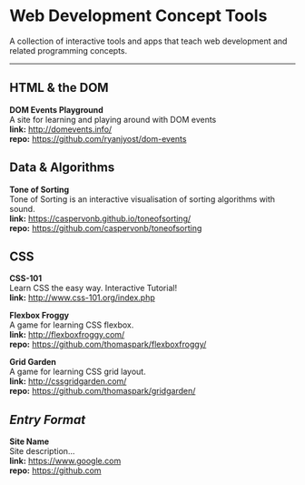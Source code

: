 # Web Development Concept Tools
A collection of interactive tools and apps that teach web development and related programming concepts.
___

## HTML & the DOM
**DOM Events Playground**<br/>
A site for learning and playing around with DOM events<br/>
**link:** http://domevents.info/ <br/>
**repo:** https://github.com/ryanjyost/dom-events

## Data & Algorithms
**Tone of Sorting**<br/>
Tone of Sorting is an interactive visualisation of sorting algorithms with sound.<br/>
**link:** https://caspervonb.github.io/toneofsorting/<br/>
**repo:** https://github.com/caspervonb/toneofsorting



## CSS
**CSS-101**<br/>
Learn CSS the easy way. Interactive Tutorial!<br/>
**link:** http://www.css-101.org/index.php<br/>

**Flexbox Froggy**<br/>
A game for learning CSS flexbox.<br/>
**link:** http://flexboxfroggy.com/<br/>
**repo:** https://github.com/thomaspark/flexboxfroggy/

**Grid Garden**<br/>
A game for learning CSS grid layout.<br/>
**link:** http://cssgridgarden.com/ <br/>
**repo:** https://github.com/thomaspark/gridgarden/


## *Entry Format*
**Site Name**<br/>
Site description...<br/>
**link:** https://www.google.com <br/>
**repo:** https://github.com
